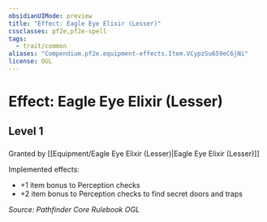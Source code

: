 ```yaml
---
obsidianUIMode: preview
title: "Effect: Eagle Eye Elixir (Lesser)"
cssclasses: pf2e,pf2e-spell
tags:
  - trait/common
aliases: "Compendium.pf2e.equipment-effects.Item.VCypzSu659eC6jNi"
license: OGL
---
```

# Effect: Eagle Eye Elixir (Lesser)
## Level 1
### 






Granted by [[Equipment/Eagle Eye Elixir (Lesser)|Eagle Eye Elixir (Lesser)]]

Implemented effects:

*   +1 item bonus to Perception checks
*   +2 item bonus to Perception checks to find secret doors and traps

*Source: Pathfinder Core Rulebook*
*OGL*